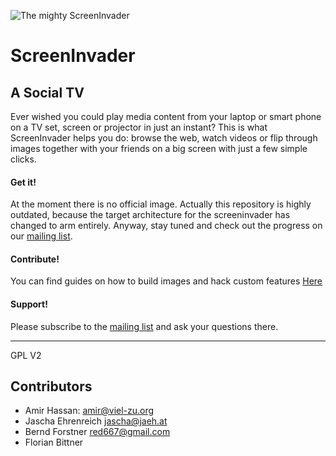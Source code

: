 ![The mighty ScreenInvader](http://metalab.github.com/ScreenInvader/images/logo.png)

# ScreenInvader
## A Social TV

Ever wished you could play media content from your laptop or smart phone on a TV set, screen or projector in just an instant? 
This is what ScreenInvader helps you do: browse the web, watch videos or flip through images together with your friends on a big screen with just a few simple clicks.     	

#### Get it! #####
At the moment there is no official image. Actually this repository is highly outdated, because the target architecture for the screeninvader has changed to arm entirely. Anyway, stay tuned and check out the progress on our [mailing list](https://lists.metalab.at/mailman/listinfo/ctrl-cut).

#### Contribute! #####

You can find guides on how to build images and hack custom features [Here](https://github.com/Metalab/ScreenInvader/wiki/Home)

#### Support! #####

Please subscribe to the [mailing list](https://lists.metalab.at/mailman/listinfo/ctrl-cut) and ask your questions there.

-------

GPL V2


Contributors
-----------

* Amir Hassan: <amir@viel-zu.org>
* Jascha Ehrenreich <jascha@jaeh.at>
* Bernd Forstner <red667@gmail.com>
* Florian Bittner
